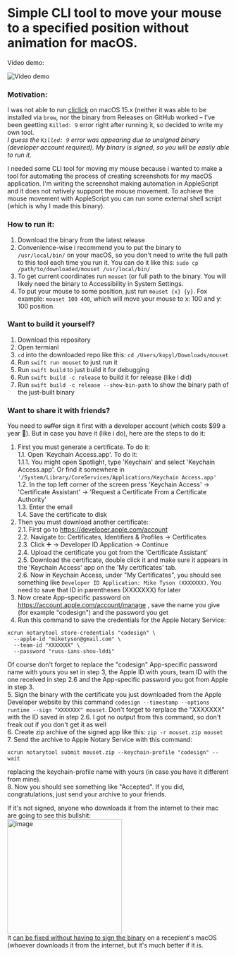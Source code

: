 # Simple CLI tool to move your mouse to a specified position without animation for macOS.

Video demo:

![Video demo](https://github.com/user-attachments/assets/919fc784-6168-4283-957f-1f99ec4a9899)

### Motivation:
I was not able to run [cliclick](https://github.com/BlueM/cliclick) on macOS 15.x (neither it was able to be installed via `brew`, nor the binary from Releases on GitHub worked – I've been geetting `Killed: 9` error right after running it, so decided to write my own tool.<br>
_I guess the `Killed: 9` error was appearing due to unsigned binary (developer account required). My binary is signed, so you will be easily able to run it._

I needed some CLI tool for moving my mouse because i wanted to make a tool for automating the process of creating screenshots for my macOS application.
I'm writing the screenshot making automation in AppleScript and it does not natively suppport the mouse movement.
To achieve the mouse movement with AppleScript you can run some external shell script (which is why I made this binary).

### How to run it:
1. Download the binary from the latest release
2. Convenience-wise i recommend you to put the binary to `/usr/local/bin/` on your macOS, so you don't need to write the full path to this tool each time you run it. You can do it like this: `sudo cp /path/to/downloaded/mouset /usr/local/bin/`
3. To get current coordinates run `mouset` (or full path to the binary. You will likely need the binary to Accessibility in System Settings.
4. To put your mouse to some position, just run `mouset {x} {y}`. Fox example: `mouset 100 400`, which will move your mouse to x: 100 and y: 100 position.

### Want to build it yourself?
1. Download this repository
2. Open termianl
3. `cd` into the downloaded repo like this: `cd /Users/kopyl/Downloads/mouset`
4. Run `swift run mouset` to just run it
5. Run `swift build` to just build it for debugging
6. Run `swift build -c release` to build it for release (like i did)
7. Run `swift build -c release --show-bin-path` to show the binary path of the just-built binary

### Want to share it with friends?
You need to ~~suffer~~ sign it first with a developer account (which costs $99 a year 🤬). But in case you have it (like i do), here are the steps to do it:
1. First you must generate a certificate. To do it:<br>
  1.1. Open 'Keychain Access.app'. To do it:<br>
   1.1.1. You might open Spotlight, type 'Keychain' and select 'Keychain Access.app'. Or find it somewhere in `'/System/Library/CoreServices/Applications/Keychain Access.app'`<br>
 1.2. In the top left corner of the screen press 'Keychain Access' -> 'Certificate Assistant' -> 'Request a Certificate From a Certificate Authority'<br>
 1.3. Enter the email<br>
 1.4. Save the certificate to disk<br>
2. Then you must download another certificate:<br>
  2.1. First go to https://developer.apple.com/account<br>
  2.2. Navigate to: Certificates, Identifiers & Profiles → Certificates<br>
  2.3. Click ➕ → Developer ID Application → Continue<br>
  2.4. Upload the certificate you got from the 'Certificate Assistant'<br>
  2.5. Download the certificate, double click it and make sure it appears in the 'Keychain Access' app on the 'My certificates' tab.<br>
  2.6. Now in Keychain Access, under "My Certificates", you should see something like `Developer ID Application: Mike Tyson (XXXXXXX)`. You need to save that ID in parentheses (XXXXXXX) for later<br>
3. Now create App-specific password on https://account.apple.com/account/manage , save the name you give (for example "codesign") and the password you get<br>
4. Run this command to save the credentials for the Apple Notary Service:<br>
```
xcrun notarytool store-credentials "codesign" \
  --apple-id "miketyson@gmail.com" \
  --team-id "XXXXXXX" \
  --password "russ-ians-shou-lddi"
```
Of course don't forget to replace the "codesign" App-specific password name with yours you set in step 3, the Apple ID with yours, team ID with the one received in step 2.6 and the App-specific password you got from Apple in step 3.<br>
5. Sign the binary with the certificate you just downloaded from the Apple Developer website by this command `codesign --timestamp --options runtime --sign "XXXXXXX" mouset`. Don't forget to rerplace the "XXXXXXX" with the ID saved in step 2.6. I got no output from this command, so don't freak out if you don't get it as well<br>
6. Create zip archive of the signed app like this: `zip -r mouset.zip mouset`<br>
7. Send the archive to Apple Notary Service with this command:<br>
```
xcrun notarytool submit mouset.zip --keychain-profile "codesign" --wait
```
replacing the keychain-profile name with yours (in case you have it different from mine).<br>
8. Now you should see something like "Accepted". If you did, congratulations, just send your archive to your friends.<br>

If it's not signed, anyone who downloads it from the internet to their mac are going to see this bullshit:<br>
<img width="260" alt="image" src="https://github.com/user-attachments/assets/b059177f-61da-4525-af27-fae2508c65b8" /><br>
It [can be fixed without having to sign the binary](https://youtu.be/biIvAM94b98?si=C39_yPQ5SUgS-41B) on a recepient's macOS (whoever downloads it from the internet, but it's much better if it is.
